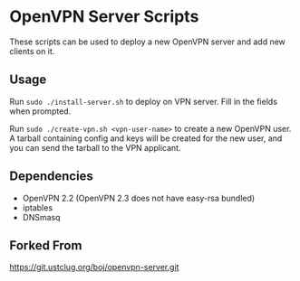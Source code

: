 # OpenVPN Server Scripts

These scripts can be used to deploy a new OpenVPN server and add new clients on it.

## Usage

Run ```sudo ./install-server.sh``` to deploy on VPN server. Fill in the fields when prompted.

Run ```sudo ./create-vpn.sh <vpn-user-name>``` to create a new OpenVPN user.
A tarball containing config and keys will be created for the new user, and you can send the tarball to the VPN applicant.

## Dependencies

* OpenVPN 2.2 (OpenVPN 2.3 does not have easy-rsa bundled)
* iptables
* DNSmasq

## Forked From
https://git.ustclug.org/boj/openvpn-server.git
